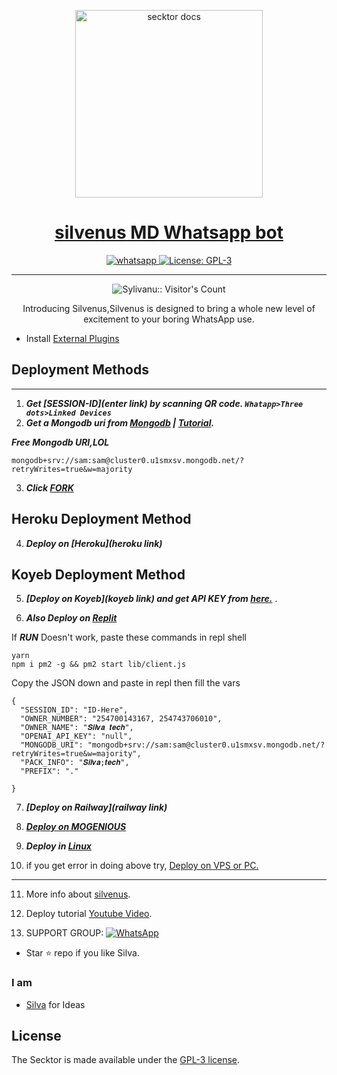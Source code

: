   <p align="center">  
  <a href="https://secktoruserbot.onrender.com/">
    <img alt="secktor docs" height="300" src="https://telegra.ph/file/141d1360548561b47775e.jpg">
    <h1 align="center">silvenus MD Whatsapp bot</h1>
  </a>
</p>
   
<p align="center">

  <a aria-label="Join our chats" href="https://www.youtube.com/@YourPenPal" target="_blank">
    <img alt="whatsapp" src="https://img.shields.io/badge/Join Group-25D366?style=for-the-badge&logo=whatsapp&logoColor=white" />
  </a>
 
  <a aria-label="Silvenus is free to use" href="https://github.com/Sylivanu/silvenus/blob/main/LICENCE" target="_blank">
    <img alt="License: GPL-3" src="https://badges.frapsoft.com/os/gpl/gpl.png?v=103)](https://opensource.org/licenses/GPL-3.0/" target="_blank" />
  </a>
</p>

 
---

<p align="center"><img src="https://profile-counter.glitch.me/{Sylivanu}/count.svg" alt="Sylivanu:: Visitor's Count" /></p>

  <p align="center"> Introducing Silvenus,Silvenus is designed to bring a whole new level of excitement to your boring WhatsApp use. </p>
 
- Install [External Plugins](https://github.com/SamPandey001/Secktor-Plugins)
## Deployment Methods
---
1. ***Get [SESSION-ID](enter link) by scanning QR code. `Whatapp>Three dots>Linked Devices`***
2.  ***Get a Mongodb uri from [Mongodb](https://github.com/SamPandey001/Secktor-Md/wiki/Mongodb-URI) | [Tutorial](https://www.youtube.com/watch?v=WWrpBCBlyuo).***


***Free Mongodb URI,LOL***
```
mongodb+srv://sam:sam@cluster0.u1smxsv.mongodb.net/?retryWrites=true&w=majority
```
3.  ***Click [FORK](https://github.com/Sylivanu/silvenus/fork)***
## Heroku Deployment Method
4.  ***Deploy on [Heroku](heroku link)***
## Koyeb Deployment Method
5. ***[Deploy on Koyeb](koyeb link) and get API KEY from [here.](https://app.koyeb.com/settings/api)*** .

6. ***Also Deploy on [Replit]( https://repl.it/github/Sylivanu/silvenus)***

If ***RUN*** Doesn't work, paste these commands in repl shell

```
yarn
npm i pm2 -g && pm2 start lib/client.js
```
Copy the JSON down and paste in repl then fill the vars

```
{
  "SESSION_ID": "ID-Here",
  "OWNER_NUMBER": "254700143167, 254743706010",
  "OWNER_NAME": "𝑺𝒊𝒍𝒗𝒂 𝒕𝒆𝒄𝒉",
  "OPENAI_API_KEY": "null",
  "MONGODB_URI": "mongodb+srv://sam:sam@cluster0.u1smxsv.mongodb.net/?retryWrites=true&w=majority",
  "PACK_INFO": "𝑺𝒊𝒍𝒗𝒂;𝒕𝒆𝒄𝒉",
  "PREFIX": "."
   
}
```

7.  ***[Deploy on Railway](railway link)***

8. ***[Deploy on MOGENIOUS](https://github.com/Sylivanu/silvenus/wiki/Deploy-on-MOGENIOUS)***
  
9. ***Deploy in [Linux](https://github.com/Sylivanu/silvenus-Deploy#deploy-in-any-shell-including-termux)***

10. if you get error in doing above try, [Deploy on VPS or PC.](https://github.com/Sylivanu/silvenus/blob/main/deploy-on-vps.md)
---
11. More info about [silvenus](https://github.com/SilvaTechB).
12. Deploy tutorial [Youtube Video](https://secktorub-b34f1c3c60d3.herokuapp.com/youtube).

13. SUPPORT GROUP: <a href="https://chat.whatsapp.com/DG86OkvmerHKHJjkE5X2Wv"><img alt="WhatsApp" src="https://camo.githubusercontent.com/2157131829ac512183ee8f8b6c6f803688a4cc66a2e686602844e80478401a7c/68747470733a2f2f696d672e736869656c64732e696f2f62616467652f4a6f696e2047726f75702d3235443336363f7374796c653d666f722d7468652d6261646765266c6f676f3d7768617473617070266c6f676f436f6c6f723d7768697465"/></a>

- Star ⭐ repo if you like Silva.
### I am

- [Silva](https://github.com/Sylivanus) for Ideas

## License

The Secktor is made available under the [GPL-3 license](https://github.com/Sylivanu/silvenus/blob/main/LICENCE). 
